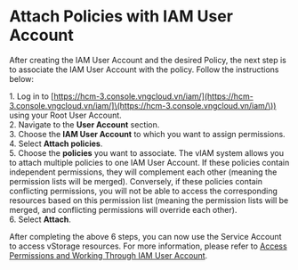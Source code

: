 # Attach Policies with IAM User Account

After creating the IAM User Account and the desired Policy, the next step is to associate the IAM User Account with the policy. Follow the instructions below:

1\. Log in to [https://hcm-3.console.vngcloud.vn/iam/](https://hcm-3.console.vngcloud.vn/iam/]\(https://hcm-3.console.vngcloud.vn/iam/\)) using your Root User Account.\
2\. Navigate to the **User Account** section.\
3\. Choose the **IAM User Account** to which you want to assign permissions.\
4\. Select **Attach policies**.\
5\. Choose the **policies** you want to associate. The vIAM system allows you to attach multiple policies to one IAM User Account. If these policies contain independent permissions, they will complement each other (meaning the permission lists will be merged). Conversely, if these policies contain conflicting permissions, you will not be able to access the corresponding resources based on this permission list (meaning the permission lists will be merged, and conflicting permissions will override each other).\
6\. Select **Attach**.

After completing the above 6 steps, you can now use the Service Account to access vStorage resources. For more information, please refer to [Access Permissions and Working Through IAM User Account](https://docs.vngcloud.vn/display/VSEN/Access+Permissions+and+Working+Through+IAM+User+Account).
